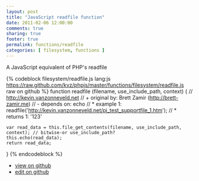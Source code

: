 ```yaml
---
layout: post
title: "JavaScript readfile function"
date: 2011-02-06 12:00:00
comments: true
sharing: true
footer: true
permalink: functions/readfile
categories: [ filesystem, functions ]
---
```

A JavaScript equivalent of PHP's readfile
<!-- more -->
{% codeblock filesystem/readfile.js lang:js https://raw.github.com/kvz/phpjs/master/functions/filesystem/readfile.js raw on github %}
function readfile (filename, use_include_path, context) {
    // http://kevin.vanzonneveld.net
    // +   original by: Brett Zamir (http://brett-zamir.me)
    // -    depends on: echo
    // *     example 1: readfile('http://kevin.vanzonneveld.net/pj_test_supportfile_1.htm');
    // *     returns 1: '123'

    var read_data = this.file_get_contents(filename, use_include_path, context); // bitwise-or use_include_path?
    this.echo(read_data);
    return read_data;
}
{% endcodeblock %}
<ul>
 <li><a href="https://github.com/kvz/phpjs/blob/master/functions/filesystem/readfile.js">view on github</a></li>
 <li><a href="https://github.com/kvz/phpjs/edit/master/functions/filesystem/readfile.js">edit on github</a></li>
</ul>
